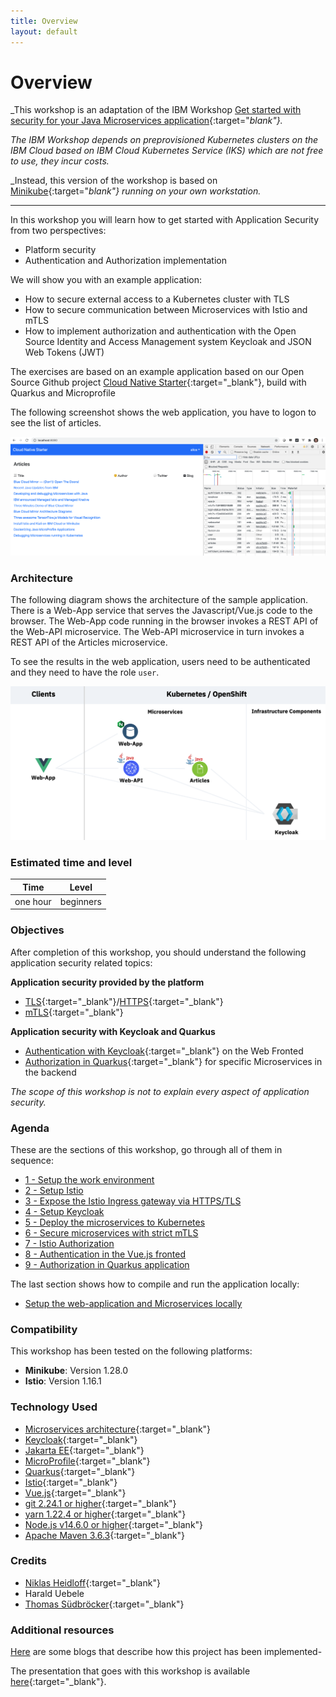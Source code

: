 ```yaml
---
title: Overview
layout: default
---
```


# Overview

_This workshop is an adaptation of the IBM Workshop [Get started with security for your Java Microservices application](https://ibm-developer.gitbook.io/get-started-with-security-for-your-java-microservi/){:target="_blank"}._

_The IBM Workshop depends on preprovisioned Kubernetes clusters on the IBM Cloud based on IBM Cloud Kubernetes Service (IKS) which are not free to use, they incur costs._

_Instead, this version of the workshop is based on [Minikube](https://minikube.sigs.k8s.io/docs/){:target="_blank"} running on your own workstation._

---

In this workshop you will learn how to get started with Application Security from two perspectives:
* Platform security
* Authentication and Authorization implementation

We will show you with an example application:
* How to secure external access to a Kubernetes cluster with TLS
* How to secure communication between Microservices with Istio and mTLS
* How to implement authorization and authentication with the Open Source Identity and Access Management system Keycloak and JSON Web Tokens (JWT)

The exercises are based on an example application based on our Open Source Github project [Cloud Native Starter](https://github.com/IBM/cloud-native-starter/tree/master/security){:target="_blank"}, build with Quarkus and Microprofile

The following screenshot shows the web application, you have to logon to see the list of articles.

<kbd><img src="images/architecture-wep-app-screenshot.png"/></kbd>

### Architecture

The following diagram shows the architecture of the sample application. There is a Web-App service that serves the Javascript/Vue.js code to the browser. The Web-App code running in the browser invokes a REST API of the Web-API microservice. The Web-API microservice in turn invokes a REST API of the Articles microservice. 

To see the results in the web application, users need to be authenticated and they need to have the role `user`. 

<kbd><img src="images/architecture-diagram.png"/></kbd>

### Estimated time and level

|  Time | Level  |
| - | - |
| one hour | beginners |

### Objectives

After completion of this workshop, you should understand the following application security related topics:

**Application security provided by the platform**
* [TLS](https://en.wikipedia.org/wiki/Transport_Layer_Security){:target="_blank"}/[HTTPS](https://en.wikipedia.org/wiki/HTTPS){:target="_blank"}
* [mTLS](https://en.wikipedia.org/wiki/Mutual_authentication){:target="_blank"}

**Application security with Keycloak and Quarkus**
* [Authentication with Keycloak](https://en.wikipedia.org/wiki/Authentication){:target="_blank"} on the Web Fronted
* [Authorization in Quarkus](https://en.wikipedia.org/wiki/Authorization){:target="_blank"} for specific Microservices in the backend

*The scope of this workshop is not to explain every aspect of application security.*

### Agenda

These are the sections of this workshop, go through all of them in sequence:

* [1 - Setup the work environment](workshop/01-pre-work/prework.md)
* [2 - Setup Istio](workshop/02-app-env-exercise/SETUP_ISTIO.md)
* [3 - Expose the Istio Ingress gateway via HTTPS/TLS](workshop/02-app-env-exercise/SETUP_ISTIO_INGRESS.md)
* [4 - Setup Keycloak](workshop/02-app-env-exercise/SETUP_KEYCLOAK.md)
* [5 - Deploy the microservices to Kubernetes](workshop/03-p-sec-exercise/01-README.md)
* [6 - Secure microservices with strict mTLS](workshop/03-p-sec-exercise/02-README.md)
* [7 - Istio Authorization](workshop/03-p-sec-exercise/03-README.md)
* [8 - Authentication in the Vue.js fronted](workshop/04-app-sec-exercise/APPLICATION_AUTHENTICATION.md)
* [9 - Authorization in Quarkus application](workshop/04-app-sec-exercise/APPLICATION_AUTHORIZATION.md)

The last section shows how to compile and run the application locally:
* [Setup the web-application and Microservices locally](workshop/04-app-sec-exercise/local.md)


### Compatibility

This workshop has been tested on the following platforms:

* **Minikube**: Version 1.28.0
* **Istio**: Version 1.16.1 


### Technology Used

* [Microservices architecture](https://en.wikipedia.org/wiki/Microservices){:target="_blank"}
* [Keycloak](https://www.keycloak.org){:target="_blank"}
* [Jakarta EE](https://jakarta.ee/){:target="_blank"}
* [MicroProfile](https://microprofile.io/){:target="_blank"}
* [Quarkus](https://quarkus.io/ingress){:target="_blank"}
* [Istio](https://https://istio.io){:target="_blank"}
* [Vue.js](https://vuejs.org/){:target="_blank"}
* [git 2.24.1 or higher](https://git-scm.com/book/en/v2/Getting-Started-Installing-Git){:target="_blank"}
* [yarn 1.22.4 or higher](https://yarnpkg.com){:target="_blank"}
* [Node.js v14.6.0 or higher](https://nodejs.org/en/){:target="_blank"}
* [Apache Maven 3.6.3](https://maven.apache.org/ref/3.6.3/maven-embedder/cli.html){:target="_blank"}

### Credits

* [Niklas Heidloff](https://twitter.com/nheidloff){:target="_blank"}
* Harald Uebele
* [Thomas Südbröcker](https://twitter.com/tsuedbroecker){:target="_blank"}

### Additional resources

[Here](workshop/BLOGS.md) are some blogs that describe how this project has been implemented-

The presentation that goes with this workshop is available [here](images/App-Security-Final-V1-20201006.pdf){:target="_blank"}.
